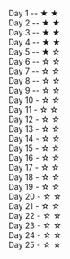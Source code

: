 Day 1  -- ★ ★ <br />
Day 2  -- ★ ★ <br />
Day 3  -- ★ ★ <br />
Day 4  -- ★ ★ <br />
Day 5  -- ★ ☆ <br />
Day 6  -- ☆ ☆ <br />
Day 7  -- ☆ ☆ <br />
Day 8  -- ☆ ☆ <br />
Day 9  -- ☆ ☆ <br />
Day 10 - ☆ ☆ <br />
Day 11 - ☆ ☆ <br />
Day 12 - ☆ ☆ <br />
Day 13 - ☆ ☆ <br />
Day 14 - ☆ ☆ <br />
Day 15 - ☆ ☆ <br />
Day 16 - ☆ ☆ <br />
Day 17 - ☆ ☆ <br />
Day 18 - ☆ ☆ <br />
Day 19 - ☆ ☆ <br />
Day 20 - ☆ ☆ <br />
Day 21 - ☆ ☆ <br />
Day 22 - ☆ ☆ <br />
Day 23 - ☆ ☆ <br />
Day 24 - ☆ ☆ <br />
Day 25 - ☆ ☆ <br />

